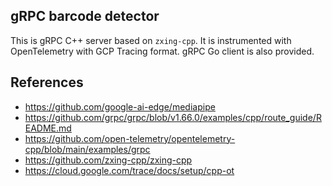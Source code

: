## gRPC barcode detector

This is gRPC C++ server based on `zxing-cpp`.
It is instrumented with OpenTelemetry with GCP Tracing format.
gRPC Go client is also provided.

## References 

- https://github.com/google-ai-edge/mediapipe
- https://github.com/grpc/grpc/blob/v1.66.0/examples/cpp/route_guide/README.md
- https://github.com/open-telemetry/opentelemetry-cpp/blob/main/examples/grpc
- https://github.com/zxing-cpp/zxing-cpp
- https://cloud.google.com/trace/docs/setup/cpp-ot
